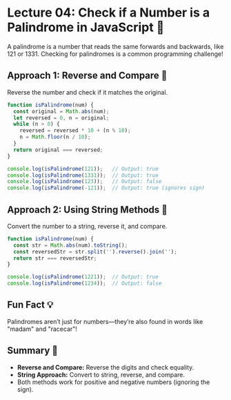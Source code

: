 # Lecture 04: Check if a Number is a Palindrome in JavaScript 🔁

A palindrome is a number that reads the same forwards and backwards, like 121 or 1331. Checking for palindromes is a common programming challenge!

## Approach 1: Reverse and Compare 🔄

Reverse the number and check if it matches the original.

```javascript
function isPalindrome(num) {
  const original = Math.abs(num);
  let reversed = 0, n = original;
  while (n > 0) {
    reversed = reversed * 10 + (n % 10);
    n = Math.floor(n / 10);
  }
  return original === reversed;
}

console.log(isPalindrome(121));   // Output: true
console.log(isPalindrome(1331));  // Output: true
console.log(isPalindrome(123));   // Output: false
console.log(isPalindrome(-121));  // Output: true (ignores sign)
```

## Approach 2: Using String Methods 🎨

Convert the number to a string, reverse it, and compare.

```javascript
function isPalindrome(num) {
  const str = Math.abs(num).toString();
  const reversedStr = str.split('').reverse().join('');
  return str === reversedStr;
}

console.log(isPalindrome(1221));  // Output: true
console.log(isPalindrome(1234));  // Output: false
```

## Fun Fact 💡

Palindromes aren’t just for numbers—they’re also found in words like "madam" and "racecar"!

## Summary 🎉

- **Reverse and Compare:** Reverse the digits and check equality.
- **String Approach:** Convert to string, reverse, and compare.
- Both methods work for positive and negative numbers (ignoring the sign).